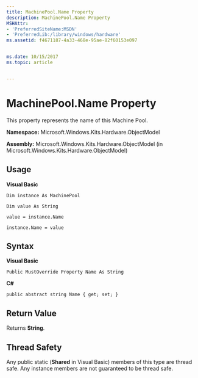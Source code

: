 ```yaml
---
title: MachinePool.Name Property
description: MachinePool.Name Property
MSHAttr:
- 'PreferredSiteName:MSDN'
- 'PreferredLib:/library/windows/hardware'
ms.assetid: f4671187-4a33-468e-95ae-82f60153e097


ms.date: 10/15/2017
ms.topic: article


---
```


# MachinePool.Name Property


This property represents the name of this Machine Pool.

**Namespace:** Microsoft.Windows.Kits.Hardware.ObjectModel

**Assembly:** Microsoft.Windows.Kits.Hardware.ObjectModel (in Microsoft.Windows.Kits.Hardware.ObjectModel)

## <span id="Usage"></span><span id="usage"></span><span id="USAGE"></span>Usage


**Visual Basic**

`Dim instance As MachinePool`

`Dim value As String`

`value = instance.Name`

`instance.Name = value`

## <span id="Syntax"></span><span id="syntax"></span><span id="SYNTAX"></span>Syntax


**Visual Basic**

`Public MustOverride Property Name As String`

**C#**

`public abstract string Name { get; set; }`

## <span id="Return_Value"></span><span id="return_value"></span><span id="RETURN_VALUE"></span>Return Value


Returns **String**.

## <span id="Thread_Safety"></span><span id="thread_safety"></span><span id="THREAD_SAFETY"></span>Thread Safety


Any public static (**Shared** in Visual Basic) members of this type are thread safe. Any instance members are not guaranteed to be thread safe.

 

 






